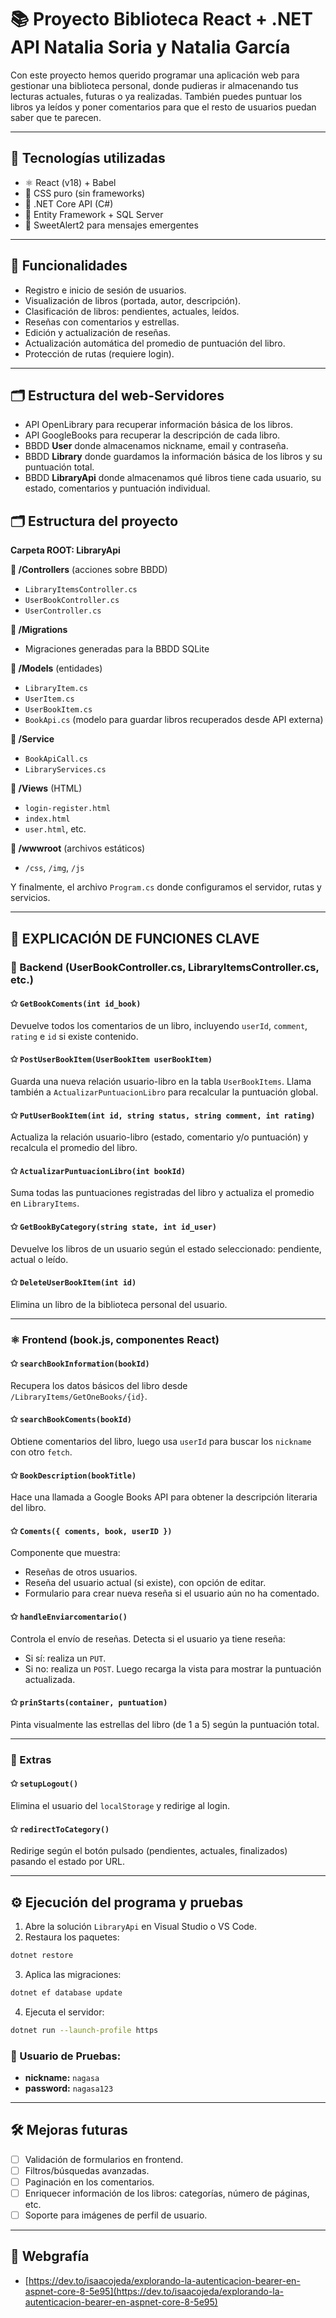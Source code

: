 # 📚 Proyecto Biblioteca React + .NET API Natalia Soria y Natalia García

Con este proyecto hemos querido programar una aplicación web para gestionar una biblioteca personal, donde pudieras ir almacenando tus lecturas actuales, futuras o ya realizadas. También puedes puntuar los libros ya leídos y poner comentarios para que el resto de usuarios puedan saber que te parecen.

---

## 🧩 Tecnologías utilizadas

* ⚛️ React (v18) + Babel
* 🎨 CSS puro (sin frameworks)
* 🧠 .NET Core API (C#)
* 💃 Entity Framework + SQL Server
* 🍭 SweetAlert2 para mensajes emergentes

---

## 🚀 Funcionalidades

* Registro e inicio de sesión de usuarios.
* Visualización de libros (portada, autor, descripción).
* Clasificación de libros: pendientes, actuales, leídos.
* Reseñas con comentarios y estrellas.
* Edición y actualización de reseñas.
* Actualización automática del promedio de puntuación del libro.
* Protección de rutas (requiere login).

---

## 🗂️ Estructura del web-Servidores

* API OpenLibrary para recuperar información básica de los libros.
* API GoogleBooks para recuperar la descripción de cada libro.
* BBDD **User** donde almacenamos nickname, email y contraseña.
* BBDD **Library** donde guardamos la información básica de los libros y su puntuación total.
* BBDD **LibraryApi** donde almacenamos qué libros tiene cada usuario, su estado, comentarios y puntuación individual.

## 🗂️ Estructura del proyecto

**Carpeta ROOT: LibraryApi**

**📁 /Controllers** (acciones sobre BBDD)

* `LibraryItemsController.cs`
* `UserBookController.cs`
* `UserController.cs`

**📁 /Migrations**

* Migraciones generadas para la BBDD SQLite

**📁 /Models** (entidades)

* `LibraryItem.cs`
* `UserItem.cs`
* `UserBookItem.cs`
* `BookApi.cs` (modelo para guardar libros recuperados desde API externa)

**📁 /Service**

* `BookApiCall.cs`
* `LibraryServices.cs`

**📁 /Views** (HTML)

* `login-register.html`
* `index.html`
* `user.html`, etc.

**📁 /wwwroot** (archivos estáticos)

* `/css`, `/img`, `/js`

Y finalmente, el archivo `Program.cs` donde configuramos el servidor, rutas y servicios.

---

## 🧠 EXPLICACIÓN DE FUNCIONES CLAVE

### 🔧 Backend (UserBookController.cs, LibraryItemsController.cs, etc.)

#### ✩ `GetBookComents(int id_book)`

Devuelve todos los comentarios de un libro, incluyendo `userId`, `comment`, `rating` e `id` si existe contenido.

#### ✩ `PostUserBookItem(UserBookItem userBookItem)`

Guarda una nueva relación usuario-libro en la tabla `UserBookItems`. Llama también a `ActualizarPuntuacionLibro` para recalcular la puntuación global.

#### ✩ `PutUserBookItem(int id, string status, string comment, int rating)`

Actualiza la relación usuario-libro (estado, comentario y/o puntuación) y recalcula el promedio del libro.

#### ✩ `ActualizarPuntuacionLibro(int bookId)`

Suma todas las puntuaciones registradas del libro y actualiza el promedio en `LibraryItems`.

#### ✩ `GetBookByCategory(string state, int id_user)`

Devuelve los libros de un usuario según el estado seleccionado: pendiente, actual o leído.

#### ✩ `DeleteUserBookItem(int id)`

Elimina un libro de la biblioteca personal del usuario.

---

### ⚛️ Frontend (book.js, componentes React)

#### ✩ `searchBookInformation(bookId)`

Recupera los datos básicos del libro desde `/LibraryItems/GetOneBooks/{id}`.

#### ✩ `searchBookComents(bookId)`

Obtiene comentarios del libro, luego usa `userId` para buscar los `nickname` con otro `fetch`.

#### ✩ `BookDescription(bookTitle)`

Hace una llamada a Google Books API para obtener la descripción literaria del libro.

#### ✩ `Coments({ coments, book, userID })`

Componente que muestra:

* Reseñas de otros usuarios.
* Reseña del usuario actual (si existe), con opción de editar.
* Formulario para crear nueva reseña si el usuario aún no ha comentado.

#### ✩ `handleEnviarcomentario()`

Controla el envío de reseñas. Detecta si el usuario ya tiene reseña:

* Si sí: realiza un `PUT`.
* Si no: realiza un `POST`.
  Luego recarga la vista para mostrar la puntuación actualizada.

#### ✩ `prinStarts(container, puntuation)`

Pinta visualmente las estrellas del libro (de 1 a 5) según la puntuación total.

---

### 🧩 Extras

#### ✩ `setupLogout()`

Elimina el usuario del `localStorage` y redirige al login.

#### ✩ `redirectToCategory()`

Redirige según el botón pulsado (pendientes, actuales, finalizados) pasando el estado por URL.

---

## ⚙️ Ejecución del programa y pruebas

1. Abre la solución `LibraryApi` en Visual Studio o VS Code.
2. Restaura los paquetes:

```bash
dotnet restore
```

3. Aplica las migraciones:

```bash
dotnet ef database update
```

4. Ejecuta el servidor:

```bash
dotnet run --launch-profile https
```

### 🧪 Usuario de Pruebas:

* **nickname:** `nagasa`
* **password:** `nagasa123`

---

## 🛠️ Mejoras futuras

* [ ] Validación de formularios en frontend.
* [ ] Filtros/búsquedas avanzadas.
* [ ] Paginación en los comentarios.
* [ ] Enriquecer información de los libros: categorías, número de páginas, etc.
* [ ] Soporte para imágenes de perfil de usuario.

---

## 🔗 Webgrafía

* [https://dev.to/isaacojeda/explorando-la-autenticacion-bearer-en-aspnet-core-8-5e95](https://dev.to/isaacojeda/explorando-la-autenticacion-bearer-en-aspnet-core-8-5e95)


